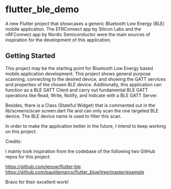 # flutter_ble_demo

A new Flutter project that showcases a generic Bluetooth Low Energy (BLE) mobile application. The EFRConnect app by Silicon Labs and the nRFConnect app by Nordic Semiconductor were the main sources of inspiration for the development of this application. 

## Getting Started

This project may be the starting point for Bluetooth Low Energy based mobile application development. This project shows general purpose scanning, connecting to the desired device, and showing the GATT services and properties of the chosen BLE device. Additionally, this application can function as a BLE GATT Client and carry out fundamental BLE GATT operations like Read, Write, Notify, and Indicate with a BLE GATT Server. 

Besides, there is a Class (Stateful Widget) that is commented out in the lib/screens/scan screen.dart file and can only scan the one targeted BLE device.
The BLE device name is used to filter this scan.   

In order to make the application better in the future, I intend to keep working on this project. 

Credits:

I mainly took inspiration from the codebase of the following two GitHub repos for this project:

https://github.com/jenow/flutter-ble
https://github.com/pauldemarco/flutter_blue/tree/master/example

Bravo for their excellent work! 
